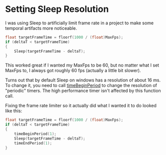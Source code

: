 # Setting Sleep Resolution

I was using Sleep to artificially limit frame rate in a project to make some temporal artifacts more noticeable. 

```c++
float targetFrameTime = floorf(1000 / (float)MaxFps);
if (deltaT < targetFrameTime)
{
    Sleep(targetFrameTime - deltaT);
}
```

This worked great if I wanted my MaxFps to be 60, but no matter what I set MaxFps to, I always got roughly 60 fps (actually a little bit slower).  

Turns out that by default Sleep on windows has a resolution of about 16 ms. To change it, you need to call [timeBeginPeriod](https://docs.microsoft.com/en-us/windows/win32/api/timeapi/nf-timeapi-timebeginperiod) to change the resolution of "periodic" timers. The high performance timer isn't affected by this function call. 

Fixing the frame rate limiter so it actually did what I wanted it to do looked like this: 

```c++
float targetFrameTime = floorf(1000 / (float)MaxFps);
if (deltaT < targetFrameTime)
{
    timeBeginPeriod(1);
    Sleep(targetFrameTime - deltaT);
    timeEndPeriod(1);
}
```